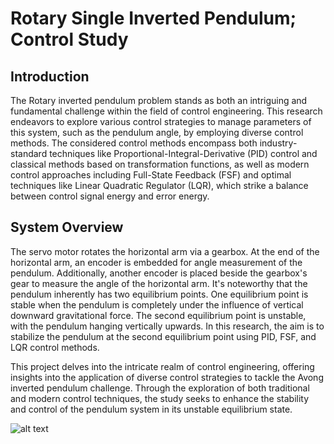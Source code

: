 # Rotary Single Inverted Pendulum; Control Study

## Introduction

The Rotary inverted pendulum problem stands as both an intriguing and fundamental challenge within the field of control engineering. This research endeavors to explore various control strategies to manage parameters of this system, such as the pendulum angle, by employing diverse control methods. The considered control methods encompass both industry-standard techniques like Proportional-Integral-Derivative (PID) control and classical methods based on transformation functions, as well as modern control approaches including Full-State Feedback (FSF) and optimal techniques like Linear Quadratic Regulator (LQR), which strike a balance between control signal energy and error energy.

## System Overview

The servo motor rotates the horizontal arm via a gearbox. At the end of the horizontal arm, an encoder is embedded for angle measurement of the pendulum. Additionally, another encoder is placed beside the gearbox's gear to measure the angle of the horizontal arm. It's noteworthy that the pendulum inherently has two equilibrium points. One equilibrium point is stable when the pendulum is completely under the influence of vertical downward gravitational force. The second equilibrium point is unstable, with the pendulum hanging vertically upwards. In this research, the aim is to stabilize the pendulum at the second equilibrium point using PID, FSF, and LQR control methods.

This project delves into the intricate realm of control engineering, offering insights into the application of diverse control strategies to tackle the Avong inverted pendulum challenge. Through the exploration of both traditional and modern control techniques, the study seeks to enhance the stability and control of the pendulum system in its unstable equilibrium state.


![alt text]([http://url/to/img.png](https://drive.google.com/file/d/1I777Rj_ESSHAXi4mBmdeU49Uw2p07p9f/view?usp=sharing)https://drive.google.com/file/d/1I777Rj_ESSHAXi4mBmdeU49Uw2p07p9f/view?usp=sharing)
